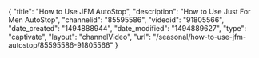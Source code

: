 {
    "title": "How to Use JFM AutoStop",
    "description": "How to Use Just For Men AutoStop",
    "channelid": "85595586",
    "videoid": "91805566",
    "date_created": "1494888944",
    "date_modified": "1494889627",
    "type": "captivate",
    "layout": "channelVideo",
    "url": "\/seasonal\/how-to-use-jfm-autostop\/85595586-91805566"
}